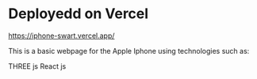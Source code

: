 # Deployedd on Vercel
https://iphone-swart.vercel.app/

This is a basic webpage for the Apple Iphone using technologies such as:

THREE js 
React js

